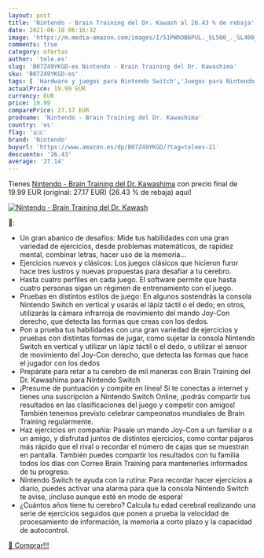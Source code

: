 ```yaml
---
layout: post
title: 'Nintendo - Brain Training del Dr. Kawash al 26.43 % de rebaja'
date: 2021-06-18 06:16:32
image: 'https://m.media-amazon.com/images/I/51PWhOBbPUL._SL500_._SL400_.jpg'
comments: true
category: ofertas
author: 'tole.es'
slug: 'B07Z49YKGD-es Nintendo - Brain Training del Dr. Kawashima'
sku: 'B07Z49YKGD-es'
tags: [ 'Hardware y juegos para Nintendo Switch','Juegos para Nintendo Switch','Videojuegos','nintendo', ]
actualPrice: 19.99 EUR
currency: EUR
price: 19.99
comparePrice: 27.17 EUR
prodname: 'Nintendo - Brain Training del Dr. Kawashima'
country: 'es'
flag: '🇪🇸'
brand: 'Nintendo'
buyurl: 'https://www.amazon.es/dp/B07Z49YKGD/?tag=tolees-21'
descuento: '26.43'
average: '27.14'
---
```


Tienes [Nintendo - Brain Training del Dr. Kawashima](https://www.amazon.es/dp/B07Z49YKGD/?tag=tolees-21) con precio final de  19.99 EUR (original: 27.17 EUR) (26.43 %  de rebaja) aqui!

[![Nintendo - Brain Training del Dr. Kawash](https://m.media-amazon.com/images/I/51PWhOBbPUL._SL500_._SL400_.jpg)](https://www.amazon.es/dp/B07Z49YKGD/?tag=tolees-21)

🔎:

- Un gran abanico de desafíos: Mide tus habilidades con una gran variedad de ejercicios, desde problemas matemáticos, de rapidez mental, combinar letras, hacer uso de la memoria…
- Ejercicios nuevos y clásicos: Los juegos clásicos que hicieron furor hace tres lustros y nuevas propuestas para desafiar a tu cerebro.
- Hasta cuatro perfiles en cada juego. El software permite que hasta cuatro personas sigan un régimen de entrenamiento con el juego.
- Pruebas en distintos estilos de juego: En algunos sostendrás la consola Nintendo Switch en vertical y usarás el lápiz táctil o el dedo; en otros, utilizarás la cámara infrarroja de movimiento del mando Joy-Con derecho, que detecta las formas que creas con los dedos.
- Pon a prueba tus habilidades con una gran variedad de ejercicios y pruebas con distintas formas de jugar, como sujetar la consola Nintendo Switch en vertical y utilizar un lápiz táctil o el dedo, o utilizar el sensor de movimiento del Joy-Con derecho, que detecta las formas que hace el jugador con los dedos
- Prepárate para retar a tu cerebro de mil maneras con Brain Training del Dr. Kawashima para Nintendo Switch
- ¡Presume de puntuación y compite en línea! Si te conectas a internet y tienes una suscripción a Nintendo Switch Online, ¡podrás compartir tus resultados en las clasificaciones del juego y competir con amigos! También tenemos previsto celebrar campeonatos mundiales de Brain Training regularmente.
- Haz ejercicios en compañía: Pásale un mando Joy-Con a un familiar o a un amigo, y disfrutad juntos de distintos ejercicios, como contar pájaros más rápido que el rival o recordar el número de cajas que se muestran en pantalla. También puedes compartir los resultados con tu familia todos los días con Correo Brain Training para mantenerles informados de tu progreso.
- Nintendo Switch te ayuda con la rutina: Para recordar hacer ejercicios a diario, puedes activar una alarma para que la consola Nintendo Switch te avise, ¡incluso aunque esté en modo de espera!
- ¿Cuántos años tiene tu cerebro? Calcula tu edad cerebral realizando una serie de ejercicios seguidos que ponen a prueba la velocidad de procesamiento de información, la memoria a corto plazo y la capacidad de autocontrol.

[🛒 Comprar!!!](https://www.amazon.es/dp/B07Z49YKGD/?tag=tolees-21)
